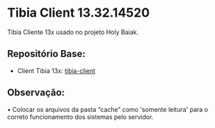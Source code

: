 # Tibia Client 13.32.14520

Tibia Cliente 13x usado no projeto Holy Baiak.

## Repositório Base:
- Client Tibia 13x: [tibia-client](https://github.com/dudantas/tibia-client/releases/latest)

## Observação:
• Colocar os arquivos da pasta “cache” como 'somente leitura' para o correto funcionamento dos sistemas pelo servidor.
